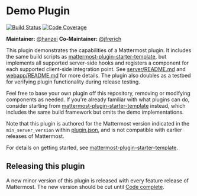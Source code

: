 # Demo Plugin

[![Build Status](https://img.shields.io/circleci/project/github/mattermost/mattermost-plugin-demo/master.svg)](https://circleci.com/gh/mattermost/mattermost-plugin-demo)
[![Code Coverage](https://img.shields.io/codecov/c/github/mattermost/mattermost-plugin-demo/master.svg)](https://codecov.io/gh/mattermost/mattermost-plugin-demo)

**Maintainer:** [@hanzei](https://github.com/hanzei)
**Co-Maintainer:** [@jfrerich](https://github.com/jfrerich)

This plugin demonstrates the capabilities of a Mattermost plugin. It includes the same build scripts as [mattermost-plugin-starter-template](https://github.com/mattermost/mattermost-plugin-starter-template), but implements all supported server-side hooks and registers a component for each supported client-side integration point. See [server/README.md](server/README.md) and [webapp/README.md](webapp/README.md) for more details. The plugin also doubles as a testbed for verifying plugin functionality during release testing.

Feel free to base your own plugin off this repository, removing or modifying components as needed. If you're already familiar with what plugins can do, consider starting from [mattermost-plugin-starter-template](https://github.com/mattermost/mattermost-plugin-starter-template) instead, which includes the same build framework but omits the demo implementations.

Note that this plugin is authored for the Mattermost version indicated in the `min_server_version` within [plugin.json](https://github.com/mattermost/mattermost-plugin-demo/blob/master/plugin.json), and is not compatible with earlier releases of Mattermost.

For details on getting started, see [mattermost-plugin-starter-template](https://github.com/mattermost/mattermost-plugin-starter-template).

## Releasing this plugin

A new minor version of this plugin is released with every feature release of Mattermost. The new version should be cut until [Code complete](https://docs.mattermost.com/process/feature-release.html#f-t-minus-14-working-days-code-complete).
